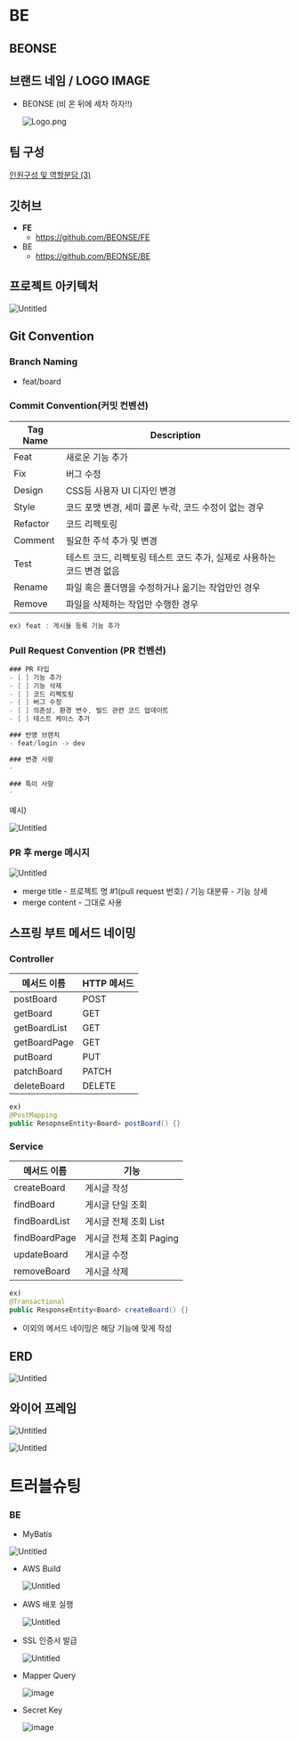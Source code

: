 # BE
## BEONSE

## 브랜드 네임 / LOGO IMAGE

- BEONSE (비 온 뒤에 세차 하자!!)
    
    ![Logo.png](https://prod-files-secure.s3.us-west-2.amazonaws.com/a2a05ba9-5767-4ecf-b237-640ce95f1125/ecec4387-301e-486c-b6fa-3fa9161a8cb5/Logo.png)
    

## 팀 구성

[인원구성 및 역할분담 (3)](https://www.notion.so/6ce1dc916e8b48d1b57e36cb887b677a?pvs=21)

## 깃허브

- **FE**
    - https://github.com/BEONSE/FE
- BE
    - https://github.com/BEONSE/BE

## 프로젝트 아키텍처

![Untitled](https://prod-files-secure.s3.us-west-2.amazonaws.com/a2a05ba9-5767-4ecf-b237-640ce95f1125/059657c9-48b8-4f51-b937-d67616d9edbf/Untitled.png)

## Git Convention

### Branch Naming

- feat/board

### Commit Convention(커밋 컨벤션)

| Tag Name | Description |
| --- | --- |
| Feat | 새로운 기능 추가 |
| Fix | 버그 수정 |
| Design | CSS등 사용자 UI 디자인 변경 |
| Style | 코드 포맷 변경, 세미 콜론 누락, 코드 수정이 없는 경우 |
| Refactor | 코드 리펙토링 |
| Comment | 필요한 주석 추가 및 변경 |
| Test | 테스트 코드, 리펙토링 테스트 코드 추가, 실제로 사용하는 코드 변경 없음 |
| Rename | 파일 혹은 폴더명을 수정하거나 옮기는 작업만인 경우 |
| Remove | 파일을 삭제하는 작업만 수행한 경우 |

```java
ex) feat : 게시들 등록 기능 추가
```

### Pull Request Convention (PR 컨벤션)

```java
### PR 타입
- [ ] 기능 추가
- [ ] 기능 삭제
- [ ] 코드 리펙토링
- [ ] 버그 수정
- [ ] 의존성, 환경 변수, 빌드 관련 코드 업데이트
- [ ] 테스트 케이스 추가

### 반영 브랜치
- feat/login -> dev

### 변경 사항
- 

### 특이 사항
- 
```

예시)

![Untitled](https://prod-files-secure.s3.us-west-2.amazonaws.com/a2a05ba9-5767-4ecf-b237-640ce95f1125/3c97c7e9-9ac9-4421-b944-1776c49d9a9e/Untitled.png)

### PR 후 merge 메시지

![Untitled](https://prod-files-secure.s3.us-west-2.amazonaws.com/a2a05ba9-5767-4ecf-b237-640ce95f1125/a16bd36f-d345-4d4a-9520-577a616bf2c1/Untitled.png)

- merge title - 프로젝트 명 #1(pull request 번호) / 기능 대분류 - 기능 상세
- merge content - 그대로 사용

## 스프링 부트 메서드 네이밍

### Controller

| 메서드 이름 | HTTP 메서드 |
| --- | --- |
| postBoard | POST |
| getBoard | GET |
| getBoardList | GET |
| getBoardPage | GET |
| putBoard | PUT |
| patchBoard | PATCH |
| deleteBoard | DELETE |

```java
ex)
@PostMapping
public ResopnseEntity<Board> postBoard() {}
```

### Service

| 메서드 이름 | 기능 |
| --- | --- |
| createBoard | 게시글 작성 |
| findBoard | 게시글 단일 조회 |
| findBoardList | 게시글 전체 조회 List |
| findBoardPage | 게시글 전체 조회 Paging |
| updateBoard | 게시글 수정 |
| removeBoard | 게시글 삭제 |

```java
ex)
@Transactional
public ResponseEntity<Board> createBoard() {}
```

- 이외의 메서드 네이밍은 해당 기능에 맞게 작성

## ERD

![Untitled](https://prod-files-secure.s3.us-west-2.amazonaws.com/a2a05ba9-5767-4ecf-b237-640ce95f1125/70ce63ce-af21-4635-92fd-bd637af6465f/Untitled.png)

## 와이어 프레임

![Untitled](https://prod-files-secure.s3.us-west-2.amazonaws.com/a2a05ba9-5767-4ecf-b237-640ce95f1125/dea4de2f-4af4-4b56-8a87-2a552e026248/Untitled.png)

![Untitled](https://prod-files-secure.s3.us-west-2.amazonaws.com/a2a05ba9-5767-4ecf-b237-640ce95f1125/7d643252-f652-4a47-b275-036aa397731d/Untitled.png)

# 트러블슈팅

### **BE**

- MyBatis

![Untitled](https://prod-files-secure.s3.us-west-2.amazonaws.com/a2a05ba9-5767-4ecf-b237-640ce95f1125/6df5f04b-9cbe-4e43-9d55-10a3c5bddde8/Untitled.png)

- AWS Build
    
    ![Untitled](https://prod-files-secure.s3.us-west-2.amazonaws.com/a2a05ba9-5767-4ecf-b237-640ce95f1125/3d415608-3be0-4806-9b17-04d04f139aff/Untitled.png)
    
- AWS 배포 실행
    
    ![Untitled](https://prod-files-secure.s3.us-west-2.amazonaws.com/a2a05ba9-5767-4ecf-b237-640ce95f1125/a2954912-2b27-417b-b502-23c034632351/Untitled.png)
    
- SSL 인증서 발급
    
    ![Untitled](https://prod-files-secure.s3.us-west-2.amazonaws.com/a2a05ba9-5767-4ecf-b237-640ce95f1125/ad5ab000-d076-47cd-9930-3f2f70f36c1d/Untitled.png)
- Mapper Query
  
  ![image](https://github.com/BEONSE/BE/assets/104209781/872106b1-f59d-444c-922f-aa7811777963)
- Secret Key

  ![image](https://github.com/BEONSE/BE/assets/104209781/82801b8b-9505-4b67-ade1-bba80ee10fca)

